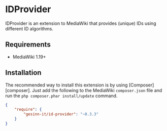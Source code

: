 # IDProvider
IDProvider  is an extension to MediaWiki that provides (unique) IDs using different ID algorithms.

## Requirements
- MediaWiki 1.19+

## Installation
The recommended way to install this extension is by using [Composer][composer]. Just add the
following to the MediaWiki `composer.json` file and run the ``php composer.phar install/update`` command.

```json
{
	"require": {
		"gesinn-it/id-provider": "~0.3.3"
	}
}
```
